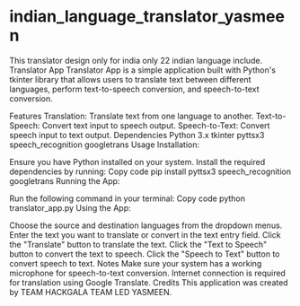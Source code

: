 # indian_language_translator_yasmeen
This translator design only for india only 22 indian language include.
Translator App
Translator App is a simple application built with Python's tkinter library that allows users to translate text between different languages, perform text-to-speech conversion, and speech-to-text conversion.

Features
Translation: Translate text from one language to another.
Text-to-Speech: Convert text input to speech output.
Speech-to-Text: Convert speech input to text output.
Dependencies
Python 3.x
tkinter
pyttsx3
speech_recognition
googletrans
Usage
Installation:

Ensure you have Python installed on your system.
Install the required dependencies by running:
Copy code
pip install pyttsx3 speech_recognition googletrans
Running the App:

Run the following command in your terminal:
Copy code
python translator_app.py
Using the App:

Choose the source and destination languages from the dropdown menus.
Enter the text you want to translate or convert in the text entry field.
Click the "Translate" button to translate the text.
Click the "Text to Speech" button to convert the text to speech.
Click the "Speech to Text" button to convert speech to text.
Notes
Make sure your system has a working microphone for speech-to-text conversion.
Internet connection is required for translation using Google Translate.
Credits
This application was created by TEAM HACKGALA TEAM LED YASMEEN.


